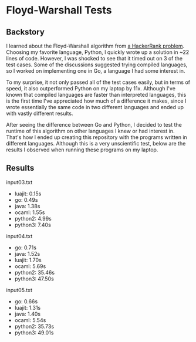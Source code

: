# Floyd-Warshall Tests

## Backstory

I learned about the Floyd-Warshall algorithm from
[a HackerRank problem](https://www.hackerrank.com/challenges/floyd-city-of-blinding-lights).
Choosing my favorite language, Python, I quickly wrote up a solution in ~22
lines of code. However, I was shocked to see that it timed out on 3 of the test
cases. Some of the discussions suggested trying compiled languages, so I
worked on implementing one in Go, a language I had some interest in.

To my surprise, it not only passed all of the test cases easily, but in terms
of speed, it also outperformed Python on my laptop by 11x. Although I've known
that compiled languages are faster than interpreted languages, this is the first
time I've appreciated how much of a difference it makes, since I wrote
essentially the same code in two different languages and ended up with vastly
different results.

After seeing the difference between Go and Python, I decided to test the runtime
of this algorithm on other languages I knew or had interest in. That's how I
ended up creating this repository with the programs written in different
languages. Although this is a very unscientific test, below are the results I
observed when running these programs on my laptop.

## Results

input03.txt
  - luajit:   0.15s
  - go:       0.49s
  - java:     1.38s
  - ocaml:    1.55s
  - python2:  4.99s
  - python3:  7.40s 

input04.txt
  - go:       0.71s
  - java:     1.52s
  - luajit:   1.70s
  - ocaml:    5.69s
  - python2:  35.46s
  - python3:  47.50s

input05.txt
  - go:       0.66s
  - luajit:   1.31s
  - java:     1.40s
  - ocaml:    5.54s
  - python2:  35.73s
  - python3:  49.01s
